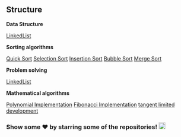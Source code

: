 ## Structure
**Data Structure**

[LinkedList](Data%20Structure/cpp/LinkedList)

**Sorting algorithms**

[Quick Sort](Sorts/quick_sort.cpp)
[Selection Sort](Sorts/selection_sort.cpp)
[Insertion Sort](Sorts/insertion_sort.cpp)
[Bubble Sort](Sorts/bubble_sort.cpp)
[Merge Sort](Sorts/merge_sort.cpp)

**Problem solving**

[LinkedList](problem%20solving)

**Mathematical algorithms**

[Polynomial Implementation](math/poly)
[Fibonacci  Implementation](math/fibo)
[tangent limited development](math/tang)


### Show some ❤️ by starring some of the repositories! <img src = "https://media2.giphy.com/media/QssGEmpkyEOhBCb7e1/giphy.gif?cid=ecf05e47a0n3gi1bfqntqmob8g9aid1oyj2wr3ds3mg700bl&rid=giphy.gif" width = 18px>
